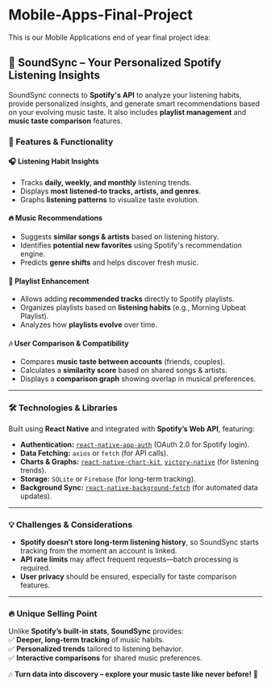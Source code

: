 # Mobile-Apps-Final-Project
This is our Mobile Applications end of year final project idea:


## 🎵 SoundSync – Your Personalized Spotify Listening Insights  

SoundSync connects to **Spotify's API** to analyze your listening habits, provide personalized insights, and generate smart recommendations based on your evolving music taste. It also includes **playlist management** and **music taste comparison** features.

### 🚀 Features & Functionality  

#### 🎧 Listening Habit Insights  
- Tracks **daily, weekly, and monthly** listening trends.  
- Displays **most listened-to tracks, artists, and genres**.  
- Graphs **listening patterns** to visualize taste evolution.  

#### 🔥 Music Recommendations  
- Suggests **similar songs & artists** based on listening history.  
- Identifies **potential new favorites** using Spotify's recommendation engine.  
- Predicts **genre shifts** and helps discover fresh music.  

#### 📝 Playlist Enhancement  
- Allows adding **recommended tracks** directly to Spotify playlists.  
- Organizes playlists based on **listening habits** (e.g., Morning Upbeat Playlist).  
- Analyzes how **playlists evolve** over time.  

#### 🎶 User Comparison & Compatibility  
- Compares **music taste between accounts** (friends, couples).  
- Calculates a **similarity score** based on shared songs & artists.  
- Displays a **comparison graph** showing overlap in musical preferences.  

---

### 🛠️ Technologies & Libraries  

Built using **React Native** and integrated with **Spotify’s Web API**, featuring:

- **Authentication:** [`react-native-app-auth`](https://github.com/FormidableLabs/react-native-app-auth) (OAuth 2.0 for Spotify login).  
- **Data Fetching:** `axios` or `fetch` (for API calls).  
- **Charts & Graphs:** [`react-native-chart-kit`](https://github.com/indiespirit/react-native-chart-kit), [`victory-native`](https://formidable.com/open-source/victory/) (for listening trends).  
- **Storage:** `SQLite` or `Firebase` (for long-term tracking).  
- **Background Sync:** [`react-native-background-fetch`](https://github.com/transistorsoft/react-native-background-fetch) (for automated data updates).  

---

### 💡 Challenges & Considerations  
- **Spotify doesn’t store long-term listening history**, so SoundSync starts tracking from the moment an account is linked.  
- **API rate limits** may affect frequent requests—batch processing is required.  
- **User privacy** should be ensured, especially for taste comparison features.  

---

### 🔥 Unique Selling Point  
Unlike **Spotify’s built-in stats**, **SoundSync** provides:  
✅ **Deeper, long-term tracking** of music habits.  
✅ **Personalized trends** tailored to listening behavior.  
✅ **Interactive comparisons** for shared music preferences.  

🎶 **Turn data into discovery – explore your music taste like never before!** 🚀  
